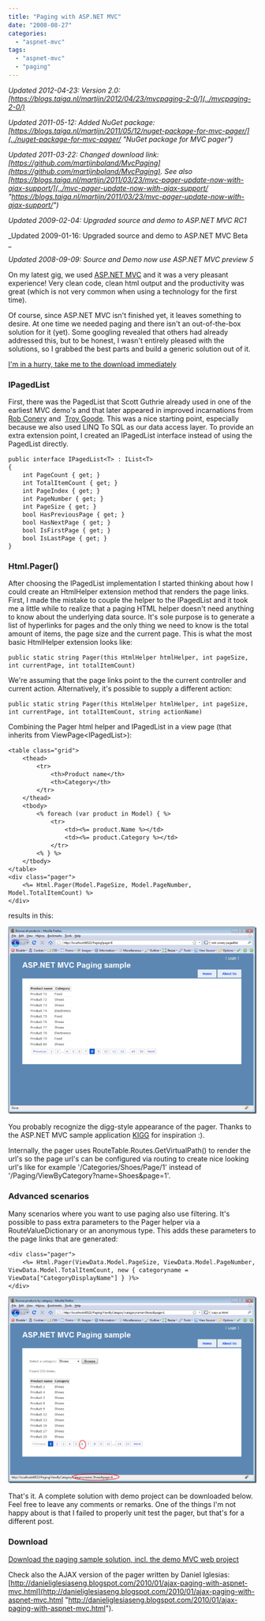 ```yaml
---
title: "Paging with ASP.NET MVC"
date: "2008-08-27"
categories: 
  - "aspnet-mvc"
tags: 
  - "aspnet-mvc"
  - "paging"
---
```


_Updated 2012-04-23: Version 2.0: [https://blogs.taiga.nl/martijn/2012/04/23/mvcpaging-2-0/](../mvcpaging-2-0/)_

_Updated 2011-05-12: Added NuGet package: [https://blogs.taiga.nl/martijn/2011/05/12/nuget-package-for-mvc-pager/](../nuget-package-for-mvc-pager/ "NuGet package for MVC pager")_

_Updated 2011-03-22: Changed download link: [https://github.com/martijnboland/MvcPaging](https://github.com/martijnboland/MvcPaging). See also [https://blogs.taiga.nl/martijn/2011/03/23/mvc-pager-update-now-with-ajax-support/](../mvc-pager-update-now-with-ajax-support/ "https://blogs.taiga.nl/martijn/2011/03/23/mvc-pager-update-now-with-ajax-support/")_

_Updated 2009-02-04: Upgraded source and demo to ASP.NET MVC RC1_

_Updated 2009-01-16: Upgraded source and demo to ASP.NET MVC Beta  
_

_Updated 2008-09-09: Source and Demo now use ASP.NET MVC preview 5_

On my latest gig, we used [ASP.NET MVC](http://asp.net/mvc) and it was a very pleasant experience! Very clean code, clean html output and the productivity was great (which is not very common when using a technology for the first time).

Of course, since ASP.NET MVC isn't finished yet, it leaves something to desire. At one time we needed paging and there isn't an out-of-the-box solution for it (yet). Some googling revealed that others had already addressed this, but to be honest, I wasn't entirely pleased with the solutions, so I grabbed the best parts and build a generic solution out of it.

[I'm in a hurry, take me to the download immediately](#download)

### IPagedList<T>

First, there was the PagedList<T> that Scott Guthrie already used in one of the earliest MVC demo's and that later appeared in improved incarnations from [Rob Conery](http://blog.wekeroad.com/2007/12/10/aspnet-mvc-pagedlistt/) and  [Troy Goode](http://www.squaredroot.com/post/2008/07/08/PagedList-Strikes-Back.aspx). This was a nice starting point, especially because we also used LINQ To SQL as our data access layer. To provide an extra extension point, I created an IPagedList<T> interface instead of using the PagedList<T> directly.

```
public interface IPagedList<T> : IList<T>
{
    int PageCount { get; }
    int TotalItemCount { get; }
    int PageIndex { get; }
    int PageNumber { get; }
    int PageSize { get; }
    bool HasPreviousPage { get; }
    bool HasNextPage { get; }
    bool IsFirstPage { get; }
    bool IsLastPage { get; }
}
```

### Html.Pager()

After choosing the IPagedList<T> implementation I started thinking about how I could create an HtmlHelper extension method that renders the page links. First, I made the mistake to couple the helper to the IPagedList<T> and it took me a little while to realize that a paging HTML helper doesn't need anything to know about the underlying data source. It's sole purpose is to generate a list of hyperlinks for pages and the only thing we need to know is the total amount of items, the page size and the current page. This is what the most basic HtmlHelper extension looks like:

```
public static string Pager(this HtmlHelper htmlHelper, int pageSize, int currentPage, int totalItemCount)
```

  
We're assuming that the page links point to the the current controller and current action. Alternatively, it's possible to supply a different action:

  

```
public static string Pager(this HtmlHelper htmlHelper, int pageSize, int currentPage, int totalItemCount, string actionName)
```

  
Combining the Pager html helper and IPagedList<T> in a view page (that inherits from ViewPage<IPagedList<Product>>):

  

```
<table class="grid">
    <thead>
        <tr>
            <th>Product name</th>
            <th>Category</th>
        </tr>
    </thead>
    <tbody>
        <% foreach (var product in Model) { %>
            <tr>
                <td><%= product.Name %></td>
                <td><%= product.Category %></td>
            </tr>
        <% } %>
    </tbody>
</table>
<div class="pager">
    <%= Html.Pager(Model.PageSize, Model.PageNumber, Model.TotalItemCount) %>
</div>
```

results in this:

![aspnetmvc-pager](./images/aspnetmvc-pager_thumb.png)

You probably recognize the digg-style appearance of the pager. Thanks to the ASP.NET MVC sample application [KIGG](http://www.codeplex.com/Kigg) for inspiration :).

Internally, the pager uses RouteTable.Routes.GetVirtualPath() to render the url's so the page url's can be configured via routing to create nice looking url's like for example '/Categories/Shoes/Page/1' instead of '/Paging/ViewByCategory?name=Shoes&page=1'.

### Advanced scenarios

Many scenarios where you want to use paging also use filtering. It's possible to pass extra parameters to the Pager helper via a RouteValueDictionary or an anonymous type. This adds these parameters to the page links that are generated:

```
<div class="pager">
    <%= Html.Pager(ViewData.Model.PageSize, ViewData.Model.PageNumber, ViewData.Model.TotalItemCount, new { categoryname = ViewData["CategoryDisplayName"] } )%>
</div>
```

![aspnetmvc-pager-2](./images/aspnetmvc-pager-2_thumb.png)

That's it. A complete solution with demo project can be downloaded below. Feel free to leave any comments or remarks. One of the things I'm not happy about is that I failed to properly unit test the pager, but that's for a different post.

### Download

[Download the paging sample solution, incl. the demo MVC web project](https://github.com/martijnboland/MvcPaging)

Check also the AJAX version of the pager written by Daniel Iglesias: [http://danieliglesiaseng.blogspot.com/2010/01/ajax-paging-with-aspnet-mvc.html](http://danieliglesiaseng.blogspot.com/2010/01/ajax-paging-with-aspnet-mvc.html "http://danieliglesiaseng.blogspot.com/2010/01/ajax-paging-with-aspnet-mvc.html").

